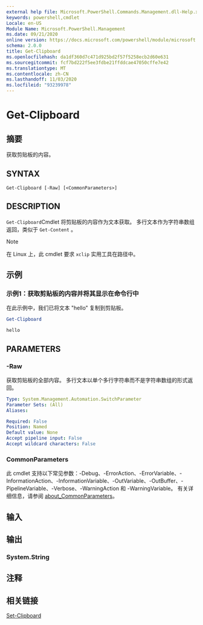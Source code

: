```yaml
---
external help file: Microsoft.PowerShell.Commands.Management.dll-Help.xml
keywords: powershell,cmdlet
Locale: en-US
Module Name: Microsoft.PowerShell.Management
ms.date: 09/21/2020
online version: https://docs.microsoft.com/powershell/module/microsoft.powershell.management/get-clipboard?view=powershell-7.1&WT.mc_id=ps-gethelp
schema: 2.0.0
title: Get-Clipboard
ms.openlocfilehash: da1df360d7c471d925bd2f57f5258ecb2d60e631
ms.sourcegitcommit: fcf7bd222f5ee3fdbe21ffddcae47050cffe7e42
ms.translationtype: MT
ms.contentlocale: zh-CN
ms.lasthandoff: 11/03/2020
ms.locfileid: "93239978"
---
```

# Get-Clipboard

## 摘要
获取剪贴板的内容。

## SYNTAX

```
Get-Clipboard [-Raw] [<CommonParameters>]
```

## DESCRIPTION

`Get-Clipboard`Cmdlet 将剪贴板的内容作为文本获取。 多行文本作为字符串数组返回，类似于 `Get-Content` 。

> [!NOTE]
> 在 Linux 上，此 cmdlet 要求 `xclip` 实用工具在路径中。

## 示例

### 示例1：获取剪贴板的内容并将其显示在命令行中

在此示例中，我们已将文本 "hello" 复制到剪贴板。

```powershell
Get-Clipboard
```

```Output
hello
```

## PARAMETERS

### -Raw

获取剪贴板的全部内容。 多行文本以单个多行字符串而不是字符串数组的形式返回。

```yaml
Type: System.Management.Automation.SwitchParameter
Parameter Sets: (All)
Aliases:

Required: False
Position: Named
Default value: None
Accept pipeline input: False
Accept wildcard characters: False
```

### CommonParameters

此 cmdlet 支持以下常见参数：-Debug、-ErrorAction、-ErrorVariable、-InformationAction、-InformationVariable、-OutVariable、-OutBuffer、-PipelineVariable、-Verbose、-WarningAction 和 -WarningVariable。 有关详细信息，请参阅 [about_CommonParameters](https://go.microsoft.com/fwlink/?LinkID=113216)。

## 输入

## 输出

### System.String

## 注释

## 相关链接

[Set-Clipboard](Set-Clipboard.md)

